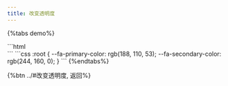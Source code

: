 ```yaml
---
title: 改变透明度
---
```


{%tabs demo%}
<!-- tab 效果 -->
<div class="demo fa-4x">
  <style scoped>
    :root {
      --fa-primary-color: rgb(188, 110, 53);
      --fa-secondary-color: rgb(244, 160, 0);
    }
    .demo { text-align: center; }
  </style>
  <div>
    <i class="fad fa-fw fa-pizza" style="--fa-secondary-opacity: 1.0"></i>
    <i class="fad fa-fw fa-pizza" style="--fa-secondary-opacity: 0.9"></i>
    <i class="fad fa-fw fa-pizza" style="--fa-secondary-opacity: 0.8"></i>
    <i class="fad fa-fw fa-pizza" style="--fa-secondary-opacity: 0.7"></i>
    <i class="fad fa-fw fa-pizza" style="--fa-secondary-opacity: 0.6"></i>
  </div>
  <div>
    <i class="fad fa-fw fa-pizza" style="--fa-secondary-opacity: 0.5"></i>
    <i class="fad fa-fw fa-pizza" style="--fa-secondary-opacity: 0.4"></i>
    <i class="fad fa-fw fa-pizza" style="--fa-secondary-opacity: 0.3"></i>
    <i class="fad fa-fw fa-pizza" style="--fa-secondary-opacity: 0.2"></i>
    <i class="fad fa-fw fa-pizza" style="--fa-secondary-opacity: 0.1"></i>
  </div>
</div>
<!-- endtab -->
<!-- tab HTML -->
```html
<div>
  <i class="fad fa-fw fa-pizza" style="--fa-secondary-opacity: 1.0"></i>
  <i class="fad fa-fw fa-pizza" style="--fa-secondary-opacity: 0.9"></i>
  <i class="fad fa-fw fa-pizza" style="--fa-secondary-opacity: 0.8"></i>
  <i class="fad fa-fw fa-pizza" style="--fa-secondary-opacity: 0.7"></i>
  <i class="fad fa-fw fa-pizza" style="--fa-secondary-opacity: 0.6"></i>
</div>
<div>
  <i class="fad fa-fw fa-pizza" style="--fa-secondary-opacity: 0.5"></i>
  <i class="fad fa-fw fa-pizza" style="--fa-secondary-opacity: 0.4"></i>
  <i class="fad fa-fw fa-pizza" style="--fa-secondary-opacity: 0.3"></i>
  <i class="fad fa-fw fa-pizza" style="--fa-secondary-opacity: 0.2"></i>
  <i class="fad fa-fw fa-pizza" style="--fa-secondary-opacity: 0.1"></i>
</div>
```
<!-- endtab -->
<!-- tab CSS -->
```css
:root {
  --fa-primary-color: rgb(188, 110, 53);
  --fa-secondary-color: rgb(244, 160, 0);
}
```
<!-- endtab -->
{%endtabs%}

{%btn ../#改变透明度, 返回%}
